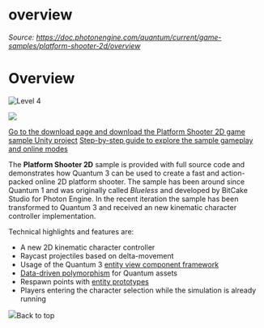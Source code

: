 # overview

_Source: https://doc.photonengine.com/quantum/current/game-samples/platform-shooter-2d/overview_

# Overview

![Level 4](/v2/img/docs/levels/level03-intermediate_1.5x.png)

![](/docs/img/quantum/v3/game-samples/platform-shooter-2d/platform-shooter-2d-banner.jpg)

[Go to the download page and download the Platform Shooter 2D game sample Unity project](/quantum/current/game-samples/platform-shooter-2d/getting-started#download-table) [Step-by-step guide to explore the sample gameplay and online modes](/quantum/current/game-samples/platform-shooter-2d/getting-started)

The **Platform Shooter 2D** sample is provided with full source code and demonstrates how Quantum 3 can be used to create a fast and action-packed online 2D platform shooter. The sample has been around since Quantum 1 and was originally called _Blueless_ and developed by BitCake Studio for Photon Engine. In the recent iteration the sample has been transformed to Quantum 3 and received an new kinematic character controller implementation.

Technical highlights and features are:

- A new 2D kinematic character controller
- Raycast projectiles based on delta-movement
- Usage of the Quantum 3 [entity view component framework](/quantum/current/manual/entity-view-component)
- [Data-driven polymorphism](/quantum/current/manual/assets/assets-simulation#data_driven_polymorphism) for Quantum assets
- Respawn points with [entity prototypes](/quantum/current/manual/entity-prototypes)
- Players entering the character selection while the simulation is already running

![](/docs/img/quantum/v3/game-samples/platform-shooter-2d/gif-gameplay.gif)Back to top